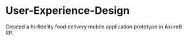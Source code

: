 # User-Experience-Design

Created a hi-fidelity food delivery mobile application prototype in Axure8 RP.
